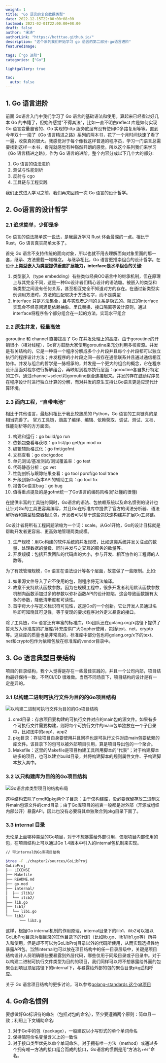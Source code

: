 ```yaml
---
weight: 1
title: "Go 语言的复合数据类型"
date: 2022-12-15T22:00:00+08:00
lastmod: 2021-02-01T22:00:00+08:00
draft: false
author: "宋涛"
authorLink: "https://hotttao.github.io/"
description: "这个系列我们开始学习 go 语言的第二部分-go语言进阶"
featuredImage: 

tags: ["go 进阶"]
categories: ["Go"]

lightgallery: true

toc:
  auto: false
---
```


## 1. Go 语言进阶
前面 Go语言入门中我们学习了 Go 语言的基础语法和使用。算起来已经看过好几本 Go 的书籍了，但始终感觉"不得其法"，比如一直不明白reflect 库是如何实现 Go 语言变量自省的、Go 实现的http 服务底层有没有使用IO多路复用等等。直到今年双十一囤了《Go 语言精进之路》系列的两本书，花了一个月时间快速了看了一遍，收获真的很大。我感觉对于每个像我这样普通的程序员，学习一门语言总需要找到这样一本书，看完就感觉有种豁然开朗的感觉。所以这个系列我们来学习 《Go 语言精进之路》，作为 Go 语言的进阶。整个内容分成以下几个大的部分:
1. Go 语言的语法进阶
2. 测试与性能剖析
3. 反射与 cgo
4. 工具链与工程实践

我们正式进入学习之前，我们再来回顾一次 Go 语言的设计哲学。

## 2. Go语言的设计哲学
### 2.1 追求简单，少即是多
Go 语言的语法简单这一说法，是我最近学习 Rust 体会最深的一点。相比于 Rust，Go 语言真实简单太多了。

首先 Go 语言不支持传统的面向对象，所以也就不用去理解面向对象里面的那一套，继承、方法重载一堆概念。 与继承相比，Go 语言更推崇组合的设计哲学。在设计上**类型嵌入为类型提供垂直扩展能力，interface是水平组合的关键**:
1. 类型嵌入（type embedding）有些类似经典OO语言中的继承机制，但在原理上与其完全不同，这是一种Go设计者们精心设计的语法糖。被嵌入的类型和新类型之间没有任何关系，甚至相互完全不知道对方的存在。在通过新类型实例调用方法时，方法的匹配取决于方法名字，而不是类型
1. interface 只是方法集合，且与实现者之间的关系是隐式的。隐式的interface实现会不经意间满足依赖抽象、里氏替换、接口隔离等设计原则，通过interface将程序各个部分组合在一起的方法，实现水平组合

### 2.2 原生并发，轻量高效
goroutine 和 channel 直接拔高了 Go 在并发处理上的高度。由于goroutine的开销很小（相对线程），Go官方鼓励大家使用goroutine来充分利用多核资源。并发是有关结构的，它是一种将一个程序分解成多个小片段并且每个小片段都可以独立执行的程序设计方法；并发程序的小片段之间一般存在通信联系并且通过通信相互协作。并发与组合的哲学是一脉相承的，并发是一个更大的组合的概念，它在程序设计层面对程序进行拆解组合，再映射到程序执行层面：goroutine各自执行特定的工作，通过channel+select将goroutine组合连接起来。并发的存在鼓励程序员在程序设计时进行独立计算的分解，而对并发的原生支持让Go语言更适应现代计算环境。

### 2.3 面向工程，“自带电池”
相比于其他语言，最起码相比于我比较熟悉的 Python，Go 语言的工具链真的是相当完善了。
官方工具链，涵盖了编译、编辑、依赖获取、调试、测试、文档、性能剖析等的方方面面。
1. 构建和运行：go build/go run
2. 依赖包查看与获取：go list/go get/go mod xx
3. 编辑辅助格式化：go fmt/gofmt
4. 文档查看：go doc/godoc
5. 单元测试/基准测试/测试覆盖率：go test
6. 代码静态分析：go vet
7. 性能剖析与跟踪结果查看：go tool pprof/go tool trace
8. 升级到新Go版本API的辅助工具：go tool fix
9. 报告Go语言bug：go bug
10. 值得重点提及的是gofmt统一了Go语言的编码风格(好处懂的很懂)

在提供丰富的工具链的同时，Go语言的语法、包依赖系统以及命名惯例的设计也让针对Go的工具更容易编写，并且Go在标准库中提供了官方的词法分析器、语法解析器和类型检查器相关包，开发者可以基于这些包快速构建并扩展Go工具链。

Go设计者将所有工程问题浓缩为一个词：scale。从Go1开始，Go的设计目标就是帮助开发者更容易、更高效地管理两类规模。
1. 生产规模：用Go构建的软件系统的并发规模，比如这类系统并发关注点的数量、处理数据的量级、同时并发与之交互的服务的数量等。
2. 开发规模：包括开发团队的代码库的大小，参与开发、相互协作的工程师的人数等。

为了有效管理规模，Go 语言在语法设计等各个层面，故意做了一些限制。比如:
1. 如果源文件导入了它不使用的包，则程序将无法编译。
2. 故意不支持默认函数参数。因为在规模工程中，很多开发者利用默认函数参数机制向函数添加过多的参数以弥补函数API的设计缺陷，这会导致函数拥有太多的参数，降低清晰度和可读性。
3. 首字母大小写定义标识符可见性，这是Go的一个创新。它让开发人员通过名称即可知晓其可见性，等于变现的要求程序对外定义暴露的接口。

除了工具链，Go 语言还有丰富的标准库。Go团队还在golang.org/x路径下提供了暂未放入标准库的扩展库/补充库供广大Gopher使用，包括text、net、crypto等。这些库的质量也是非常高的，标准库中部分包也将golang.org/x下的text、net和crypto包作为依赖包放在标准库的vendor目录中。

## 3. Go 语言典型目录结构
项目的目录结构，我个人觉得是存在一些最佳实践的，并且一个公司内部，项目结构最好保持一致，不然CI/CD 很难做。当然不同场景下，项目结构的设计是有一定差异的。

### 3.1 以构建二进制可执行文件为目的的Go项目结构

![以构建二进制可执行文件为目的的Go项目结构](/images/go/expert/project_bin.png)

1. cmd目录：存放项目要构建的可执行文件对应的main包的源文件。如果有多个可执行文件需要构建，则将每个可执行文件的main包单独放在一个子目录中，比如图中的app1、app2
2. pkg目录：存放项目自身要使用并且同样也是可执行文件对应main包要依赖的库文件。该目录下的包可以被外部项目引用，算是项目导出包的一个聚合。
3. Makefile：这里的Makefile是项目构建工具所用脚本的“代表”；对于构建脚本较多的项目，也可以建立build目录，并将构建脚本的规则属性文件、子构建脚本放入其中。

### 3.2 以只构建库为目的的Go项目结构

![Go语言库类型项目的结构布局](/images/go/expert/project_package.png)

这种结构去除了cmd和pkg两个子目录：由于仅构建库，没必要保留存放二进制文件main包源文件的cmd目录；由于Go库项目的初衷一般都是对外部（开源或组织内部公开）暴露API，因此也没有必要将其单独聚合到pkg目录下面了。

### 3.3 internal 目录
无论是上面哪种类型的Go项目，对于不想暴露给外部引用，仅限项目内部使用的包，在项目结构上可以通过Go 1.4版本中引入的internal包机制来实现。

```bash
// 带internal的Go库项目结构

$tree -F ./chapter2/sources/GoLibProj
GoLibProj
├── LICENSE
├── Makefile
├── README.md
├── go.mod
├── internal/
│  ├── ilib1/
│  └── ilib2/
├── lib.go
├── lib1/
│  └── lib1.go
└── lib2/
      └── lib2.g
```

这样，根据Go internal机制的作用原理，internal目录下的ilib1、ilib2可以被以GoLibProj目录为根目录的其他目录下的代码（比如lib.go、lib1/lib1.go等）所导入和使用，但是却不可以为GoLibProj目录以外的代码所使用，从而实现选择性地暴露API包。当然internal也可以放在项目结构中的任一目录层级中，关键是项目结构设计人员明确哪些要暴露到外层代码，哪些仅用于同级目录或子目录中。对于以构建二进制可执行文件类型为目的的项目，我们同样可以将不想暴露给外面的包聚合到项目顶层路径下的internal下，与暴露给外部的包的聚合目录pkg遥相呼应。

关于 Go 语言项目结构的更多讨论，可以参考[golang-standards 这个git项目](https://github.com/golang-standards/project-layout)

## 4. Go命名惯例
要想做好Go标识符的命名（包括对包的命名），至少要遵循两个原则：简单且一致；利用上下文辅助命名:
1. 对于Go中的包（package），一般建议以小写形式的单个单词命名
2. 保持简短命名变量含义上的一致性
3. 对于接口类型优先以单个单词命名。对于拥有唯一方法（method）或通过多个拥有唯一方法的接口组合而成的接口，Go语言的惯例是用“方法名+er”命名。
